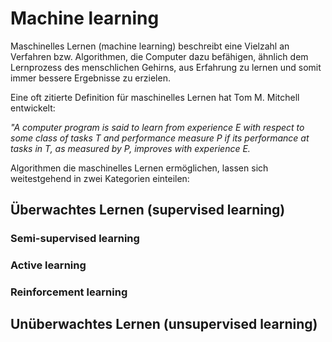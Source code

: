 # Machine learning

Maschinelles Lernen (machine learning) beschreibt eine Vielzahl an Verfahren bzw. Algorithmen, die Computer dazu befähigen, ähnlich dem Lernprozess des menschlichen Gehirns, aus Erfahrung zu lernen und somit immer bessere Ergebnisse zu erzielen.

Eine oft zitierte Definition für maschinelles Lernen hat Tom M. Mitchell entwickelt: 

_"A computer program is said to learn from experience E with respect to some class of tasks T and performance measure P if its performance at tasks in T, as measured by P, improves with experience E._

Algorithmen die maschinelles Lernen ermöglichen, lassen sich weitestgehend in zwei Kategorien einteilen: 

## Überwachtes Lernen (supervised learning)
### Semi-supervised learning
### Active learning
### Reinforcement learning

## Unüberwachtes Lernen (unsupervised learning)

